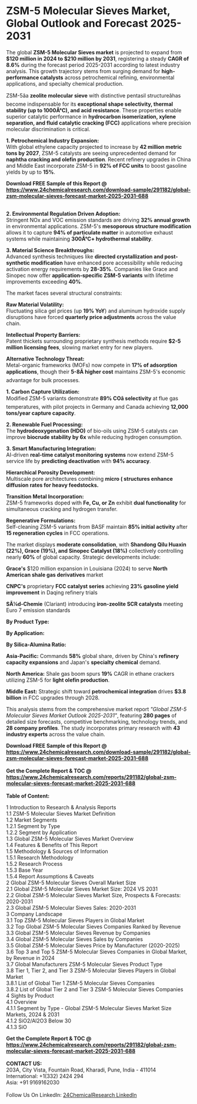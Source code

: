 <h1>ZSM-5 Molecular Sieves Market, Global Outlook and Forecast 2025-2031</h1><p>The global <strong>ZSM-5 Molecular Sieves market</strong> is projected to expand from <strong>$120 million in 2024 to $210 million by 2031</strong>, registering a steady <strong>CAGR of 8.6%</strong> during the forecast period 2025-2031 according to latest industry analysis. This growth trajectory stems from surging demand for <strong>high-performance catalysts</strong> across petrochemical refining, environmental applications, and specialty chemical production.</p><p>ZSM-5âa <strong>zeolite molecular sieve</strong> with distinctive pentasil structureâhas become indispensable for its <strong>exceptional shape selectivity, thermal stability (up to 1000Â°C), and acid resistance</strong>. These properties enable superior catalytic performance in <strong>hydrocarbon isomerization, xylene separation, and fluid catalytic cracking (FCC)</strong> applications where precision molecular discrimination is critical.</p><p><strong>1. Petrochemical Industry Expansion:</strong><br>
With global ethylene capacity projected to increase by <strong>42 million metric tons by 2027</strong>, ZSM-5 catalysts are seeing unprecedented demand for <strong>naphtha cracking and olefin production</strong>. Recent refinery upgrades in China and Middle East incorporate ZSM-5 in <strong>92% of FCC units</strong> to boost gasoline yields by up to <strong>15%</strong>.</p><div><b>Download FREE Sample of this Report @ 
            <a href="https://www.24chemicalresearch.com/download-sample/291182/global-zsm-molecular-sieves-forecast-market-2025-2031-688">
            https://www.24chemicalresearch.com/download-sample/291182/global-zsm-molecular-sieves-forecast-market-2025-2031-688</a></b></div><br><p><strong>2. Environmental Regulation Driven Adoption:</strong><br>
Stringent NOx and VOC emission standards are driving <strong>32% annual growth</strong> in environmental applications. ZSM-5's <strong>mesoporous structure modification</strong> allows it to capture <strong>94% of particulate matter</strong> in automotive exhaust systems while maintaining <strong>300Â°C+ hydrothermal stability</strong>.</p><p><strong>3. Material Science Breakthroughs:</strong><br>
Advanced synthesis techniques like <strong>directed crystallization and post-synthetic modification</strong> have enhanced pore accessibility while reducing activation energy requirements by <strong>28-35%</strong>. Companies like Grace and Sinopec now offer <strong>application-specific ZSM-5 variants</strong> with lifetime improvements exceeding <strong>40%</strong>.</p><p>The market faces several structural constraints:</p><p><strong>Raw Material Volatility:</strong><br>
	Fluctuating silica gel prices (up <strong>19% YoY</strong>) and aluminum hydroxide supply disruptions have forced <strong>quarterly price adjustments</strong> across the value chain.</p><p><strong>Intellectual Property Barriers:</strong><br>
	Patent thickets surrounding proprietary synthesis methods require <strong>$2-5 million licensing fees</strong>, slowing market entry for new players.</p><p><strong>Alternative Technology Threat:</strong><br>
	Metal-organic frameworks (MOFs) now compete in <strong>17% of adsorption applications</strong>, though their <strong>5-8Ã higher cost</strong> maintains ZSM-5's economic advantage for bulk processes.</p><p><strong>1. Carbon Capture Utilization:</strong><br>
Modified ZSM-5 variants demonstrate <strong>89% COâ selectivity</strong> at flue gas temperatures, with pilot projects in Germany and Canada achieving <strong>12,000 tons/year capture capacity</strong>.</p><p><strong>2. Renewable Fuel Processing:</strong><br>
The <strong>hydrodeoxygenation (HDO)</strong> of bio-oils using ZSM-5 catalysts can improve <strong>biocrude stability by 6x</strong> while reducing hydrogen consumption.</p><p><strong>3. Smart Manufacturing Integration:</strong><br>
AI-driven <strong>real-time catalyst monitoring systems</strong> now extend ZSM-5 service life by <strong>predicting deactivation</strong> with <strong>94% accuracy</strong>.</p><p><strong>Hierarchical Porosity Development:</strong><br>
	Multiscale pore architectures combining <strong>micro ( structures enhance diffusion rates for heavy feedstocks.</strong></p><p><strong>Transition Metal Incorporation:</strong><br>
	ZSM-5 frameworks doped with <strong>Fe, Cu, or Zn</strong> exhibit <strong>dual functionality</strong> for simultaneous cracking and hydrogen transfer.</p><p><strong>Regenerative Formulations:</strong><br>
	Self-cleaning ZSM-5 variants from BASF maintain <strong>85% initial activity</strong> after <strong>15 regeneration cycles</strong> in FCC operations.</p><p>The market displays <strong>moderate consolidation</strong>, with <strong>Shandong Qilu Huaxin (22%), Grace (19%), and Sinopec Catalyst (18%)</strong> collectively controlling nearly <strong>60%</strong> of global capacity. Strategic developments include:</p><p><strong>Grace's</strong> $120 million expansion in Louisiana (2024) to serve <strong>North American shale gas derivatives</strong> market</p><p><strong>CNPC's</strong> proprietary <strong>FCC catalyst series</strong> achieving <strong>23% gasoline yield improvement</strong> in Daqing refinery trials</p><p><strong>SÃ¼d-Chemie</strong> (Clariant) introducing <strong>iron-zeolite SCR catalysts</strong> meeting Euro 7 emission standards</p><p><strong>By Product Type:</strong></p><p><strong>By Application:</strong></p><p><strong>By Silica-Alumina Ratio:</strong></p><p><strong>Asia-Pacific:</strong> Commands <strong>58%</strong> global share, driven by China's <strong>refinery capacity expansions</strong> and Japan's <strong>specialty chemical</strong> demand.</p><p><strong>North America:</strong> Shale gas boom spurs <strong>19%</strong> CAGR in ethane crackers utilizing ZSM-5 for <strong>light olefin production</strong>.</p><p><strong>Middle East:</strong> Strategic shift toward <strong>petrochemical integration</strong> drives <strong>$3.8 billion</strong> in FCC upgrades through 2028.</p><p>This analysis stems from the comprehensive market report <em>"Global ZSM-5 Molecular Sieves Market Outlook 2025-2031"</em>, featuring <strong>280 pages</strong> of detailed size forecasts, competitive benchmarking, technology trends, and <strong>28 company profiles</strong>. The study incorporates primary research with <strong>43 industry experts</strong> across the value chain.</p><div><b>Download FREE Sample of this Report @ 
            <a href="https://www.24chemicalresearch.com/download-sample/291182/global-zsm-molecular-sieves-forecast-market-2025-2031-688">
            https://www.24chemicalresearch.com/download-sample/291182/global-zsm-molecular-sieves-forecast-market-2025-2031-688</a></b></div><br><div><b>Get the Complete Report & TOC @ 
            <a href="https://www.24chemicalresearch.com/reports/291182/global-zsm-molecular-sieves-forecast-market-2025-2031-688">
            https://www.24chemicalresearch.com/reports/291182/global-zsm-molecular-sieves-forecast-market-2025-2031-688</a></b></div><br>
            <b>Table of Content:</b><p>1 Introduction to Research & Analysis Reports<br />
 1.1 ZSM-5 Molecular Sieves Market Definition<br />
 1.2 Market Segments<br />
 1.2.1 Segment by Type<br />
 1.2.2 Segment by Application<br />
 1.3 Global ZSM-5 Molecular Sieves Market Overview<br />
 1.4 Features & Benefits of This Report<br />
 1.5 Methodology & Sources of Information<br />
 1.5.1 Research Methodology<br />
 1.5.2 Research Process<br />
 1.5.3 Base Year<br />
 1.5.4 Report Assumptions & Caveats<br />
2 Global ZSM-5 Molecular Sieves Overall Market Size<br />
 2.1 Global ZSM-5 Molecular Sieves Market Size: 2024 VS 2031<br />
 2.2 Global ZSM-5 Molecular Sieves Market Size, Prospects & Forecasts: 2020-2031<br />
 2.3 Global ZSM-5 Molecular Sieves Sales: 2020-2031<br />
3 Company Landscape<br />
 3.1 Top ZSM-5 Molecular Sieves Players in Global Market<br />
 3.2 Top Global ZSM-5 Molecular Sieves Companies Ranked by Revenue<br />
 3.3 Global ZSM-5 Molecular Sieves Revenue by Companies<br />
 3.4 Global ZSM-5 Molecular Sieves Sales by Companies<br />
 3.5 Global ZSM-5 Molecular Sieves Price by Manufacturer (2020-2025)<br />
 3.6 Top 3 and Top 5 ZSM-5 Molecular Sieves Companies in Global Market, by Revenue in 2024<br />
 3.7 Global Manufacturers ZSM-5 Molecular Sieves Product Type<br />
 3.8 Tier 1, Tier 2, and Tier 3 ZSM-5 Molecular Sieves Players in Global Market<br />
 3.8.1 List of Global Tier 1 ZSM-5 Molecular Sieves Companies<br />
 3.8.2 List of Global Tier 2 and Tier 3 ZSM-5 Molecular Sieves Companies<br />
4 Sights by Product<br />
 4.1 Overview<br />
 4.1.1 Segment by Type - Global ZSM-5 Molecular Sieves Market Size Markets, 2024 & 2031<br />
 4.1.2 SiO2/Al2O3 Below 30<br />
 4.1.3 SiO</p><div><b>Get the Complete Report & TOC @ 
            <a href="https://www.24chemicalresearch.com/reports/291182/global-zsm-molecular-sieves-forecast-market-2025-2031-688">
            https://www.24chemicalresearch.com/reports/291182/global-zsm-molecular-sieves-forecast-market-2025-2031-688</a></b></div><br><b>CONTACT US:</b><br>
            203A, City Vista, Fountain Road, Kharadi, Pune, India - 411014<br>
            International: +1(332) 2424 294<br>
            Asia: +91 9169162030 <br><br>
            Follow Us On LinkedIn: <a href="https://www.linkedin.com/company/24chemicalresearch/">24ChemicalResearch LinkedIn</a>